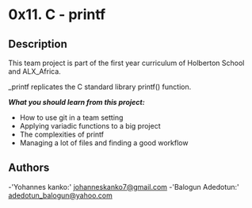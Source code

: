 # 0x11. C - printf
## Description

This team project is part of the first year curriculum of Holberton School and ALX_Africa.

_printf replicates the C standard library printf() function.


***What you should learn from this project:***

- How to use git in a team setting
- Applying variadic functions to a big project
- The complexities of printf
- Managing a lot of files and finding a good workflow


## Authors

-'Yohannes kanko:' johanneskanko7@gmail.com
-'Balogun Adedotun:' adedotun_balogun@yahoo.com
